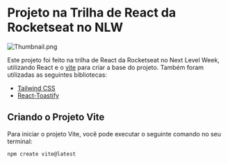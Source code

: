 # Projeto na Trilha de React da Rocketseat no NLW

![Thumbnail.png](https://i.ibb.co/dW30kvw/Thumbnail.png)

Este projeto foi feito na trilha de React da Rocketseat no Next Level Week, utilizando React e o [vite](https://vitejs.dev/) para criar a base do projeto. Também foram utilizadas as seguintes bibliotecas:

- [Tailwind CSS](https://tailwindcss.com/)
- [React-Toastify](https://www.npmjs.com/package/react-toastify)

## Criando o Projeto Vite

Para iniciar o projeto Vite, você pode executar o seguinte comando no seu terminal:

```bash
npm create vite@latest
